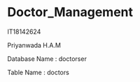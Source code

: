 # Doctor_Management

IT18142624

Priyanwada H.A.M


Database Name : doctorser

Table Name : doctors
